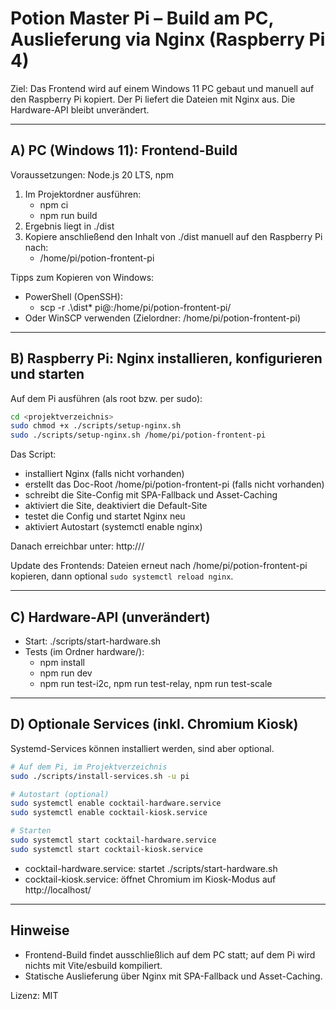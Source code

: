 # Potion Master Pi – Build am PC, Auslieferung via Nginx (Raspberry Pi 4)

Ziel: Das Frontend wird auf einem Windows 11 PC gebaut und manuell auf den Raspberry Pi kopiert. Der Pi liefert die Dateien mit Nginx aus. Die Hardware-API bleibt unverändert.

---

## A) PC (Windows 11): Frontend-Build

Voraussetzungen: Node.js 20 LTS, npm

1. Im Projektordner ausführen:
   - npm ci
   - npm run build
2. Ergebnis liegt in ./dist
3. Kopiere anschließend den Inhalt von ./dist manuell auf den Raspberry Pi nach:
   - /home/pi/potion-frontent-pi

Tipps zum Kopieren von Windows:
- PowerShell (OpenSSH):
  - scp -r .\dist\* pi@<pi-ip>:/home/pi/potion-frontent-pi/
- Oder WinSCP verwenden (Zielordner: /home/pi/potion-frontent-pi)

---

## B) Raspberry Pi: Nginx installieren, konfigurieren und starten

Auf dem Pi ausführen (als root bzw. per sudo):

```bash
cd <projektverzeichnis>
sudo chmod +x ./scripts/setup-nginx.sh
sudo ./scripts/setup-nginx.sh /home/pi/potion-frontent-pi
```

Das Script:
- installiert Nginx (falls nicht vorhanden)
- erstellt das Doc-Root /home/pi/potion-frontent-pi (falls nicht vorhanden)
- schreibt die Site-Config mit SPA-Fallback und Asset-Caching
- aktiviert die Site, deaktiviert die Default-Site
- testet die Config und startet Nginx neu
- aktiviert Autostart (systemctl enable nginx)

Danach erreichbar unter: http://<pi-ip>/

Update des Frontends: Dateien erneut nach /home/pi/potion-frontent-pi kopieren, dann optional `sudo systemctl reload nginx`.

---

## C) Hardware-API (unverändert)

- Start: ./scripts/start-hardware.sh
- Tests (im Ordner hardware/):
  - npm install
  - npm run dev
  - npm run test-i2c, npm run test-relay, npm run test-scale

---

## D) Optionale Services (inkl. Chromium Kiosk)

Systemd-Services können installiert werden, sind aber optional.

```bash
# Auf dem Pi, im Projektverzeichnis
sudo ./scripts/install-services.sh -u pi

# Autostart (optional)
sudo systemctl enable cocktail-hardware.service
sudo systemctl enable cocktail-kiosk.service

# Starten
sudo systemctl start cocktail-hardware.service
sudo systemctl start cocktail-kiosk.service
```

- cocktail-hardware.service: startet ./scripts/start-hardware.sh
- cocktail-kiosk.service: öffnet Chromium im Kiosk-Modus auf http://localhost/

---

## Hinweise

- Frontend-Build findet ausschließlich auf dem PC statt; auf dem Pi wird nichts mit Vite/esbuild kompiliert.
- Statische Auslieferung über Nginx mit SPA-Fallback und Asset-Caching.

Lizenz: MIT
